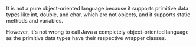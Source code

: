 It is not a pure object-oriented language because it supports primitive
data types like int, double, and char, which are not objects, and it
supports static methods and variables.

However, it's not wrong to call Java a completely object-oriented
language as the primitive data types have their respective wrapper
classes.